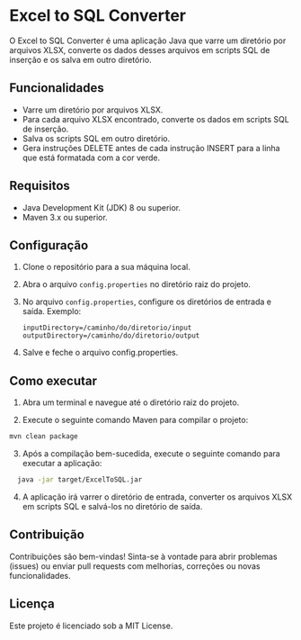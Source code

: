 # Excel to SQL Converter

O Excel to SQL Converter é uma aplicação Java que varre um diretório por arquivos XLSX, converte os dados desses arquivos em scripts SQL de inserção e os salva em outro diretório.

## Funcionalidades

- Varre um diretório por arquivos XLSX.
- Para cada arquivo XLSX encontrado, converte os dados em scripts SQL de inserção.
- Salva os scripts SQL em outro diretório.
- Gera instruções DELETE antes de cada instrução INSERT para a linha que está formatada com a cor verde.

## Requisitos

- Java Development Kit (JDK) 8 ou superior.
- Maven 3.x ou superior.

## Configuração

1. Clone o repositório para a sua máquina local.

2. Abra o arquivo `config.properties` no diretório raiz do projeto.

3. No arquivo `config.properties`, configure os diretórios de entrada e saída. Exemplo:

   ```properties
   inputDirectory=/caminho/do/diretorio/input
   outputDirectory=/caminho/do/diretorio/output

4. Salve e feche o arquivo config.properties.

## Como executar

1. Abra um terminal e navegue até o diretório raiz do projeto.

2. Execute o seguinte comando Maven para compilar o projeto:

  ```bash
  mvn clean package
  ```
3. Após a compilação bem-sucedida, execute o seguinte comando para executar a aplicação:

```bash
  java -jar target/ExcelToSQL.jar
  ```
4. A aplicação irá varrer o diretório de entrada, converter os arquivos XLSX em scripts SQL e salvá-los no diretório de saída.

## Contribuição

Contribuições são bem-vindas! Sinta-se à vontade para abrir problemas (issues) ou enviar pull requests com melhorias, correções ou novas funcionalidades.

## Licença

Este projeto é licenciado sob a MIT License.

